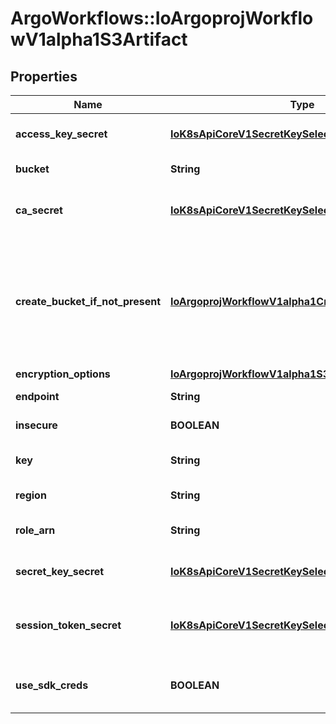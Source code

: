 # ArgoWorkflows::IoArgoprojWorkflowV1alpha1S3Artifact

## Properties
Name | Type | Description | Notes
------------ | ------------- | ------------- | -------------
**access_key_secret** | [**IoK8sApiCoreV1SecretKeySelector**](IoK8sApiCoreV1SecretKeySelector.md) | AccessKeySecret is the secret selector to the bucket&#39;s access key | [optional] 
**bucket** | **String** | Bucket is the name of the bucket | [optional] 
**ca_secret** | [**IoK8sApiCoreV1SecretKeySelector**](IoK8sApiCoreV1SecretKeySelector.md) | CASecret specifies the secret that contains the CA, used to verify the TLS connection | [optional] 
**create_bucket_if_not_present** | [**IoArgoprojWorkflowV1alpha1CreateS3BucketOptions**](IoArgoprojWorkflowV1alpha1CreateS3BucketOptions.md) | CreateBucketIfNotPresent tells the driver to attempt to create the S3 bucket for output artifacts, if it doesn&#39;t exist. Setting Enabled Encryption will apply either SSE-S3 to the bucket if KmsKeyId is not set or SSE-KMS if it is. | [optional] 
**encryption_options** | [**IoArgoprojWorkflowV1alpha1S3EncryptionOptions**](IoArgoprojWorkflowV1alpha1S3EncryptionOptions.md) |  | [optional] 
**endpoint** | **String** | Endpoint is the hostname of the bucket endpoint | [optional] 
**insecure** | **BOOLEAN** | Insecure will connect to the service with TLS | [optional] 
**key** | **String** | Key is the key in the bucket where the artifact resides | [optional] 
**region** | **String** | Region contains the optional bucket region | [optional] 
**role_arn** | **String** | RoleARN is the Amazon Resource Name (ARN) of the role to assume. | [optional] 
**secret_key_secret** | [**IoK8sApiCoreV1SecretKeySelector**](IoK8sApiCoreV1SecretKeySelector.md) | SecretKeySecret is the secret selector to the bucket&#39;s secret key | [optional] 
**session_token_secret** | [**IoK8sApiCoreV1SecretKeySelector**](IoK8sApiCoreV1SecretKeySelector.md) | SessionTokenSecret is used for ephemeral credentials like an IAM assume role or S3 access grant | [optional] 
**use_sdk_creds** | **BOOLEAN** | UseSDKCreds tells the driver to figure out credentials based on sdk defaults. | [optional] 


